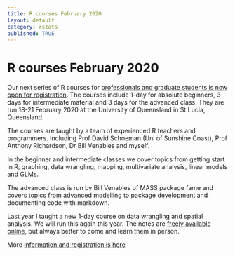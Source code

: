 ```yaml
---
title: R courses February 2020
layout: default
category: rstats
published: TRUE
---
```


# R courses February 2020

Our next series of R courses for [professionals and graduate students is now open for registration](https://smp.uq.edu.au/research/centres/carm/events). The courses include 1-day for absolute beginners, 3 days for intermediate material and 3 days for the advanced class. They are run 18-21 February 2020 at the University of Queensland in St Lucia, Queensland.

The courses are taught by a team of experienced R teachers and programmers. Including Prof David Schoeman (Uni of Sunshine Coast), Prof Anthony Richardson, Dr Bill Venables and myself.

In the beginner and intermediate classes we cover topics from getting start in R, graphing, data wrangling, mapping, multivariate analysis, linear models and GLMs.

The advanced class is run by Bill Venables of MASS package fame and covers topics from advanced modelling to package development and documenting code with markdown.

Last year I taught a new 1-day course on data wrangling and spatial analysis. We will run this again this year. The notes are [freely available online](http://www.seascapemodels.org/data/data-wrangling-spatial-course.html), but always better to come and learn them in person.

More [information and registration is here](https://smp.uq.edu.au/research/centres/carm/events)
